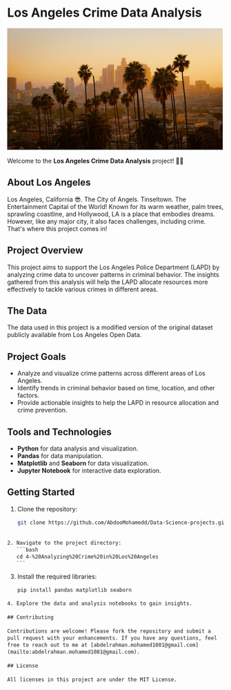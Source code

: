 # Los Angeles Crime Data Analysis

![Los Angeles skyline](la_skyline.jpg)

Welcome to the **Los Angeles Crime Data Analysis** project! 🌴🌞

## About Los Angeles

Los Angeles, California 😎. The City of Angels. Tinseltown. The Entertainment Capital of the World! Known for its warm weather, palm trees, sprawling coastline, and Hollywood, LA is a place that embodies dreams. However, like any major city, it also faces challenges, including crime. That's where this project comes in!

## Project Overview

This project aims to support the Los Angeles Police Department (LAPD) by analyzing crime data to uncover patterns in criminal behavior. The insights gathered from this analysis will help the LAPD allocate resources more effectively to tackle various crimes in different areas.

## The Data

The data used in this project is a modified version of the original dataset publicly available from Los Angeles Open Data.

## Project Goals

- Analyze and visualize crime patterns across different areas of Los Angeles.
- Identify trends in criminal behavior based on time, location, and other factors.
- Provide actionable insights to help the LAPD in resource allocation and crime prevention.

## Tools and Technologies

- **Python** for data analysis and visualization.
- **Pandas** for data manipulation.
- **Matplotlib** and **Seaborn** for data visualization.
- **Jupyter Notebook** for interactive data exploration.

## Getting Started

1. Clone the repository:
   ```bash
   git clone https://github.com/AbdooMohamedd/Data-Science-projects.git
   ```

````

2. Navigate to the project directory:
   ```bash
   cd 4-%20Analyzing%20Crime%20in%20Los%20Angeles
   ```

````

3. Install the required libraries:
   ```bash
   pip install pandas matplotlib seaborn
   ```

```
4. Explore the data and analysis notebooks to gain insights.

## Contributing

Contributions are welcome! Please fork the repository and submit a pull request with your enhancements. If you have any questions, feel free to reach out to me at [abdelrahman.mohamed1081@gmail.com](mailto:abdelrahman.mohamed1081@gmail.com).

## License

All licenses in this project are under the MIT License.
```
